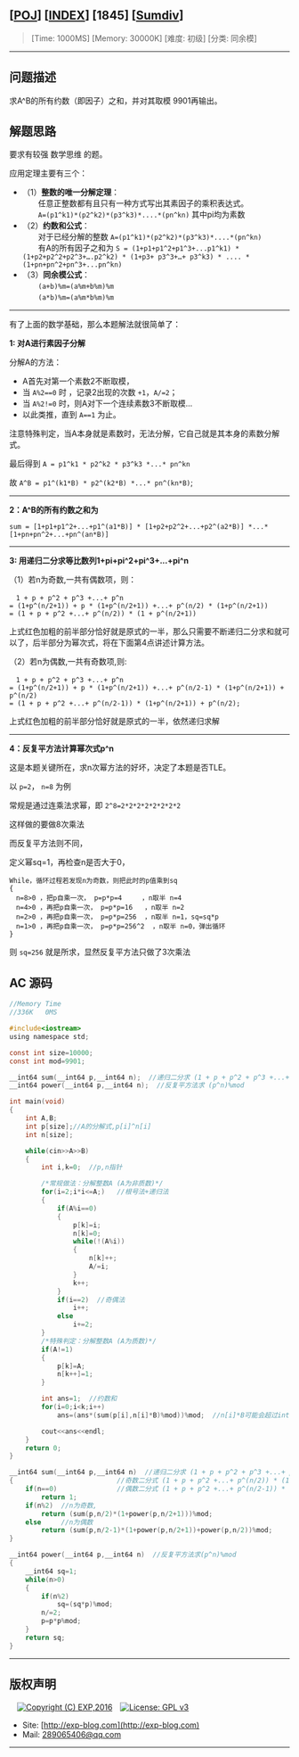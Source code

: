 ## [[POJ](http://poj.org/)] [[INDEX](https://github.com/lyy289065406/POJ-Solving-Reports)] [1845] [[Sumdiv](http://poj.org/problem?id=1845)]

> [Time: 1000MS] [Memory: 30000K] [难度: 初级] [分类: 同余模]

------

## 问题描述

求A^B的所有约数（即因子）之和，并对其取模 9901再输出。


## 解题思路

要求有较强 数学思维 的题。

应用定理主要有三个：

- （1）**整数的唯一分解定理**：
<br/>　　任意正整数都有且只有一种方式写出其素因子的乘积表达式。
<br/>　　`A=(p1^k1)*(p2^k2)*(p3^k3)*....*(pn^kn)`   其中pi均为素数
- （2）**约数和公式**：
<br/>　　对于已经分解的整数 `A=(p1^k1)*(p2^k2)*(p3^k3)*....*(pn^kn)`
<br/>　　有A的所有因子之和为 `S = (1+p1+p1^2+p1^3+...p1^k1) * (1+p2+p2^2+p2^3+….p2^k2) * (1+p3+ p3^3+…+ p3^k3) * .... * (1+pn+pn^2+pn^3+...pn^kn)`
- （3）**同余模公式**：
<br/>　　`(a+b)%m=(a%m+b%m)%m`
<br/>　　`(a*b)%m=(a%m*b%m)%m`

------

有了上面的数学基础，那么本题解法就很简单了：

**1: 对A进行素因子分解**

分解A的方法：

- A首先对第一个素数2不断取模，
- 当 `A%2==0` 时 ，记录2出现的次数 `+1`，`A/=2`；
- 当 `A%2!=0` 时，则A对下一个连续素数3不断取模...
- 以此类推，直到 `A==1` 为止。

注意特殊判定，当A本身就是素数时，无法分解，它自己就是其本身的素数分解式。

最后得到 `A = p1^k1 * p2^k2 * p3^k3 *...* pn^kn`

故 `A^B = p1^(k1*B) * p2^(k2*B) *...* pn^(kn*B)`;

------

**2：A^B的所有约数之和为**

`sum = [1+p1+p1^2+...+p1^(a1*B)] * [1+p2+p2^2+...+p2^(a2*B)] *...* [1+pn+pn^2+...+pn^(an*B)]`

------

**3: 用递归二分求等比数列1+pi+pi^2+pi^3+...+pi^n**

（1）若n为奇数,一共有偶数项，则：

```
　1 + p + p^2 + p^3 +...+ p^n
= (1+p^(n/2+1)) + p * (1+p^(n/2+1)) +...+ p^(n/2) * (1+p^(n/2+1))
= (1 + p + p^2 +...+ p^(n/2)) * (1 + p^(n/2+1))
```

上式红色加粗的前半部分恰好就是原式的一半，那么只需要不断递归二分求和就可以了，后半部分为幂次式，将在下面第4点讲述计算方法。

（2）若n为偶数,一共有奇数项,则:

```
　1 + p + p^2 + p^3 +...+ p^n
= (1+p^(n/2+1)) + p * (1+p^(n/2+1)) +...+ p^(n/2-1) * (1+p^(n/2+1)) + p^(n/2)
= (1 + p + p^2 +...+ p^(n/2-1)) * (1+p^(n/2+1)) + p^(n/2);
```

上式红色加粗的前半部分恰好就是原式的一半，依然递归求解

------

**4：反复平方法计算幂次式p^n**

这是本题关键所在，求n次幂方法的好坏，决定了本题是否TLE。

以 `p=2`， `n=8` 为例

常规是通过连乘法求幂，即 `2^8=2*2*2*2*2*2*2*2`

这样做的要做8次乘法

而反复平方法则不同，

定义幂sq=1，再检查n是否大于0，

```
While，循环过程若发现n为奇数，则把此时的p值乘到sq
{
　n=8>0 ，把p自乘一次， p=p*p=4     ，n取半 n=4
　n=4>0 ，再把p自乘一次， p=p*p=16   ，n取半 n=2
　n=2>0 ，再把p自乘一次， p=p*p=256  ，n取半 n=1，sq=sq*p
　n=1>0 ，再把p自乘一次， p=p*p=256^2  ，n取半 n=0，弹出循环
}
```

则 `sq=256` 就是所求，显然反复平方法只做了3次乘法


## AC 源码


```c
//Memory Time 
//336K   0MS 

#include<iostream>
using namespace std;

const int size=10000;
const int mod=9901;

__int64 sum(__int64 p,__int64 n);  //递归二分求 (1 + p + p^2 + p^3 +...+ p^n)%mod
__int64 power(__int64 p,__int64 n);  //反复平方法求 (p^n)%mod

int main(void)
{
	int A,B;
	int p[size];//A的分解式,p[i]^n[i]
	int n[size];

	while(cin>>A>>B)
	{
		int i,k=0;  //p,n指针

		/*常规做法：分解整数A (A为非质数)*/
		for(i=2;i*i<=A;)   //根号法+递归法
		{
			if(A%i==0)
			{
				p[k]=i;
				n[k]=0;
				while(!(A%i))
				{
					n[k]++;
					A/=i;
				}
				k++;
			}
			if(i==2)  //奇偶法
				i++;
			else
				i+=2;
		}
		/*特殊判定：分解整数A (A为质数)*/
		if(A!=1)
		{
			p[k]=A;
			n[k++]=1;
		}

		int ans=1;  //约数和
		for(i=0;i<k;i++)
			ans=(ans*(sum(p[i],n[i]*B)%mod))%mod;  //n[i]*B可能会超过int，因此用__int64

		cout<<ans<<endl;
	}
	return 0;
}

__int64 sum(__int64 p,__int64 n)  //递归二分求 (1 + p + p^2 + p^3 +...+ p^n)%mod
{                          //奇数二分式 (1 + p + p^2 +...+ p^(n/2)) * (1 + p^(n/2+1))
	if(n==0)               //偶数二分式 (1 + p + p^2 +...+ p^(n/2-1)) * (1+p^(n/2+1)) + p^(n/2)
		return 1;
	if(n%2)  //n为奇数,
		return (sum(p,n/2)*(1+power(p,n/2+1)))%mod;
	else     //n为偶数
		return (sum(p,n/2-1)*(1+power(p,n/2+1))+power(p,n/2))%mod;
}

__int64 power(__int64 p,__int64 n)  //反复平方法求(p^n)%mod
{
	__int64 sq=1;
	while(n>0)
	{
        if(n%2)
            sq=(sq*p)%mod;
        n/=2;
        p=p*p%mod;
    }
	return sq;
}
```

------

## 版权声明

　[![Copyright (C) EXP,2016](https://img.shields.io/badge/Copyright%20(C)-EXP%202016-blue.svg)](http://exp-blog.com)　[![License: GPL v3](https://img.shields.io/badge/License-GPL%20v3-blue.svg)](https://www.gnu.org/licenses/gpl-3.0)
  

- Site: [http://exp-blog.com](http://exp-blog.com) 
- Mail: <a href="mailto:289065406@qq.com?subject=[EXP's Github]%20Your%20Question%20（请写下您的疑问）&amp;body=What%20can%20I%20help%20you?%20（需要我提供什么帮助吗？）">289065406@qq.com</a>


------
